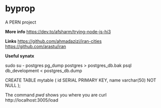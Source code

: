 # byprop
A PERN project

**More info**
https://dev.to/afsharm/trying-node-js-hi3

**Links**
https://github.com/ahmadazizi/iran-cities
https://github.com/arastu/iran

**Useful synatx**

sudo su - postgres
pg_dump postgres > postgres_db.bak
psql db_development < postgres_db.dump

CREATE TABLE mytable
(
    id SERIAL PRIMARY KEY,
    name varchar(50) NOT NULL
);

The command *pwd* shows you where you are
curl http://localhost:3005/load
